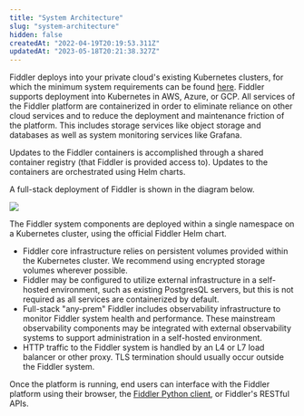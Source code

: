 ```yaml
---
title: "System Architecture"
slug: "system-architecture"
hidden: false
createdAt: "2022-04-19T20:19:53.311Z"
updatedAt: "2023-05-18T20:21:38.327Z"
---
```

Fiddler deploys into your private cloud's existing Kubernetes clusters, for which the minimum system requirements can be found [here](doc:technical-requirements). Fiddler supports deployment into Kubernetes in AWS, Azure, or GCP. All services of the Fiddler platform are containerized in order to eliminate reliance on other cloud services and to reduce the deployment and maintenance friction of the platform. This includes storage services like object storage and databases as well as system monitoring services like Grafana.

Updates to the Fiddler containers is accomplished through a shared container registry (that Fiddler is provided access to). Updates to the containers are orchestrated using Helm charts.

A full-stack deployment of Fiddler is shown in the diagram below.

![](https://files.readme.io/7cbfe31-reference_architecture.png)

The Fiddler system components are deployed within a single namespace on a Kubernetes cluster, using the official Fiddler Helm chart.

- Fiddler core infrastructure relies on persistent volumes provided within the Kubernetes cluster. We recommend using encrypted storage volumes wherever possible.
- Fiddler may be configured to utilize external infrastructure in a self-hosted environment, such as existing PostgresQL servers, but this is not required as all services are containerized by default.
- Full-stack "any-prem" Fiddler includes observability infrastructure to monitor Fiddler system health and performance. These mainstream observability components may be integrated with external observability systems to support administration in a self-hosted environment.
- HTTP traffic to the Fiddler system is handled by an L4 or L7 load balancer or other proxy. TLS termination should usually occur outside the Fiddler system.

Once the platform is running, end users can interface with the Fiddler platform using their browser, the [Fiddler Python client](ref:about-the-fiddler-client), or Fiddler's RESTful APIs.